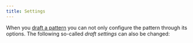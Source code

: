 ```yaml
---
title: Settings
---
```


When you [draft a pattern](/draft) you can not only configure the pattern through its options. The following so-called *draft settings* can also be changed:

<ReadMore root='docs/draft/settings' />
